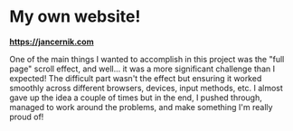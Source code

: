 # My own website!

**https://jancernik.com**

One of the main things I wanted to accomplish in this project was the "full page" scroll effect, and well... it was a more significant challenge than I expected! The difficult part wasn't the effect but ensuring it worked smoothly across different browsers, devices, input methods, etc. I almost gave up the idea a couple of times but in the end, I pushed through, managed to work around the problems, and make something I'm really proud of!
